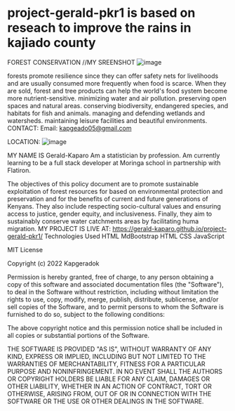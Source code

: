 # project-gerald-pkr1 is based on reseach to improve the rains in kajiado county
FOREST CONSERVATION
//MY SREENSHOT
![image](https://user-images.githubusercontent.com/111950276/199224281-87edceae-eef6-463f-97a3-3a6f72eff0f9.png)

forests promote resilience since they can offer safety nets for livelihoods and are usually consumed more frequently when food is scarce. When they are sold, forest and tree products can help the world's food system become more nutrient-sensitive. minimizing water and air pollution. preserving open spaces and natural areas. conserving biodiversity, endangered species, and habitats for fish and animals. managing and defending wetlands and watersheds. maintaining leisure facilities and beautiful environments.
CONTACT:
Email: kapgeado05@gmail.com

LOCATION:
![image](https://user-images.githubusercontent.com/111950276/199225906-44d3da81-aa44-4111-bb53-b98256f3d623.png)

MY NAME IS Gerald-Kaparo Am a statistician by profession. Am currently learning to be a full stack developer at Moringa school in partnership with Flatiron.

The objectives of this policy document are to promote sustainable exploitation of forest resources for based on environmental protection and preservation and for the benefits of current and future generations of Kenyans. They also include respecting socio-cultural values and ensuring access to justice, gender equity, and inclusiveness. Finally, they aim to sustainably conserve water catchments areas by facilitating huma migration.
MY PROJECT IS LIVE AT:
https://gerald-kaparo.github.io/project-gerald-pkr1/
Technologies Used
HTML
MdBootstrap
HTML
CSS
JavaScript

MIT License

Copyright (c) 2022 Kapgeradok

Permission is hereby granted, free of charge, to any person obtaining a copy of this software and associated documentation files (the "Software"), to deal in the Software without restriction, including without limitation the rights to use, copy, modify, merge, publish, distribute, sublicense, and/or sell copies of the Software, and to permit persons to whom the Software is furnished to do so, subject to the following conditions:

The above copyright notice and this permission notice shall be included in all copies or substantial portions of the Software.

THE SOFTWARE IS PROVIDED "AS IS", WITHOUT WARRANTY OF ANY KIND, EXPRESS OR IMPLIED, INCLUDING BUT NOT LIMITED TO THE WARRANTIES OF MERCHANTABILITY, FITNESS FOR A PARTICULAR PURPOSE AND NONINFRINGEMENT. IN NO EVENT SHALL THE AUTHORS OR COPYRIGHT HOLDERS BE LIABLE FOR ANY CLAIM, DAMAGES OR OTHER LIABILITY, WHETHER IN AN ACTION OF CONTRACT, TORT OR OTHERWISE, ARISING FROM, OUT OF OR IN CONNECTION WITH THE SOFTWARE OR THE USE OR OTHER DEALINGS IN THE SOFTWARE.

